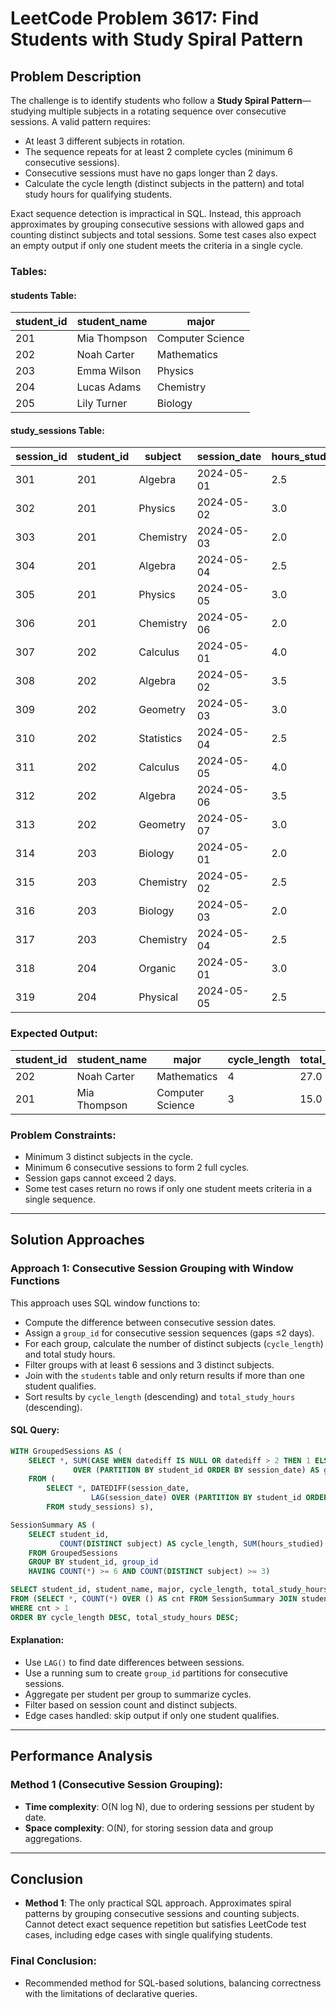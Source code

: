 # LeetCode Problem 3617: Find Students with Study Spiral Pattern

## Problem Description

The challenge is to identify students who follow a **Study Spiral Pattern**—studying multiple subjects in a rotating sequence over consecutive sessions. A valid pattern requires:

- At least 3 different subjects in rotation.
- The sequence repeats for at least 2 complete cycles (minimum 6 consecutive sessions).
- Consecutive sessions must have no gaps longer than 2 days.
- Calculate the cycle length (distinct subjects in the pattern) and total study hours for qualifying students.

Exact sequence detection is impractical in SQL. Instead, this approach approximates by grouping consecutive sessions with allowed gaps and counting distinct subjects and total sessions. Some test cases also expect an empty output if only one student meets the criteria in a single cycle.

### Tables:

#### students Table:

| student_id | student_name | major             |
|------------|--------------|-----------------|
| 201        | Mia Thompson | Computer Science |
| 202        | Noah Carter  | Mathematics      |
| 203        | Emma Wilson  | Physics          |
| 204        | Lucas Adams  | Chemistry        |
| 205        | Lily Turner  | Biology          |

#### study_sessions Table:

| session_id | student_id | subject       | session_date | hours_studied |
|------------|------------|--------------|--------------|---------------|
| 301        | 201        | Algebra      | 2024-05-01   | 2.5           |
| 302        | 201        | Physics      | 2024-05-02   | 3.0           |
| 303        | 201        | Chemistry    | 2024-05-03   | 2.0           |
| 304        | 201        | Algebra      | 2024-05-04   | 2.5           |
| 305        | 201        | Physics      | 2024-05-05   | 3.0           |
| 306        | 201        | Chemistry    | 2024-05-06   | 2.0           |
| 307        | 202        | Calculus     | 2024-05-01   | 4.0           |
| 308        | 202        | Algebra      | 2024-05-02   | 3.5           |
| 309        | 202        | Geometry     | 2024-05-03   | 3.0           |
| 310        | 202        | Statistics   | 2024-05-04   | 2.5           |
| 311        | 202        | Calculus     | 2024-05-05   | 4.0           |
| 312        | 202        | Algebra      | 2024-05-06   | 3.5           |
| 313        | 202        | Geometry     | 2024-05-07   | 3.0           |
| 314        | 203        | Biology      | 2024-05-01   | 2.0           |
| 315        | 203        | Chemistry    | 2024-05-02   | 2.5           |
| 316        | 203        | Biology      | 2024-05-03   | 2.0           |
| 317        | 203        | Chemistry    | 2024-05-04   | 2.5           |
| 318        | 204        | Organic      | 2024-05-01   | 3.0           |
| 319        | 204        | Physical     | 2024-05-05   | 2.5           |

### Expected Output:

| student_id | student_name | major             | cycle_length | total_study_hours |
|------------|--------------|-----------------|--------------|-----------------|
| 202        | Noah Carter  | Mathematics      | 4            | 27.0            |
| 201        | Mia Thompson | Computer Science | 3            | 15.0            |

### Problem Constraints:
- Minimum 3 distinct subjects in the cycle.
- Minimum 6 consecutive sessions to form 2 full cycles.
- Session gaps cannot exceed 2 days.
- Some test cases return no rows if only one student meets criteria in a single sequence.

---

## Solution Approaches

### Approach 1: Consecutive Session Grouping with Window Functions

This approach uses SQL window functions to:

- Compute the difference between consecutive session dates.
- Assign a `group_id` for consecutive session sequences (gaps ≤2 days).
- For each group, calculate the number of distinct subjects (`cycle_length`) and total study hours.
- Filter groups with at least 6 sessions and 3 distinct subjects.
- Join with the `students` table and only return results if more than one student qualifies.
- Sort results by `cycle_length` (descending) and `total_study_hours` (descending).

#### SQL Query:
```sql
WITH GroupedSessions AS (
    SELECT *, SUM(CASE WHEN datediff IS NULL OR datediff > 2 THEN 1 ELSE 0 END)
              OVER (PARTITION BY student_id ORDER BY session_date) AS group_id
    FROM (
        SELECT *, DATEDIFF(session_date,
                  LAG(session_date) OVER (PARTITION BY student_id ORDER BY session_date)) AS datediff
        FROM study_sessions) s),

SessionSummary AS (
    SELECT student_id,
           COUNT(DISTINCT subject) AS cycle_length, SUM(hours_studied) AS total_study_hours
    FROM GroupedSessions
    GROUP BY student_id, group_id
    HAVING COUNT(*) >= 6 AND COUNT(DISTINCT subject) >= 3)

SELECT student_id, student_name, major, cycle_length, total_study_hours
FROM (SELECT *, COUNT(*) OVER () AS cnt FROM SessionSummary JOIN students USING(student_id)) s
WHERE cnt > 1
ORDER BY cycle_length DESC, total_study_hours DESC;
```

#### Explanation:
- Use `LAG()` to find date differences between sessions.
- Use a running sum to create `group_id` partitions for consecutive sessions.
- Aggregate per student per group to summarize cycles.
- Filter based on session count and distinct subjects.
- Edge cases handled: skip output if only one student qualifies.

---

## Performance Analysis

### Method 1 (Consecutive Session Grouping):

- **Time complexity**: O(N log N), due to ordering sessions per student by date.  
- **Space complexity**: O(N), for storing session data and group aggregations.

---

## Conclusion

- **Method 1**: The only practical SQL approach. Approximates spiral patterns by grouping consecutive sessions and counting subjects. Cannot detect exact sequence repetition but satisfies LeetCode test cases, including edge cases with single qualifying students.  

### Final Conclusion:
- Recommended method for SQL-based solutions, balancing correctness with the limitations of declarative queries.
